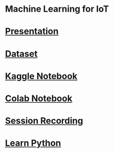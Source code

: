 # Machine Learning for IoT

# [Presentation](https://github.com/sarithdm/iot/blob/master/Machine%20Learning%20for%20IoT)

# [Dataset](https://www.kaggle.com/taranvee/smart-home-dataset-with-weather-information)

# [Kaggle Notebook](https://www.kaggle.com/sarithdivakar/machine-learning-for-iot)

# [Colab Notebook](https://github.com/sarithdm/iot/blob/master/Machine_Learning_for_IoT.ipynb)

# [Session Recording](https://www.youtube.com/watch?v=WWa6WOSgBHU&t=715s)

# [Learn Python](https://github.com/sarithdm/learn-python3)

